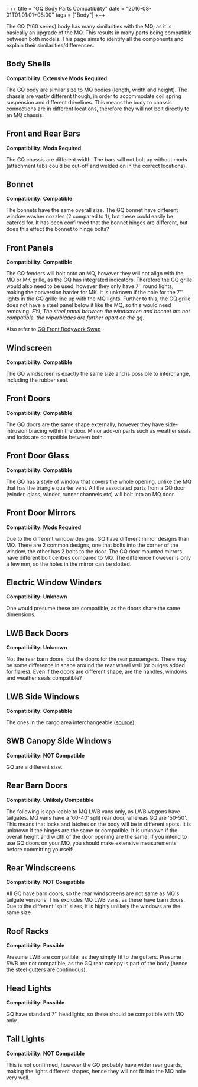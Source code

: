 +++
title = "GQ Body Parts Compatibility"
date = "2016-08-01T01:01:01+08:00"
tags = ["Body"]
+++

The GQ (Y60 series) body has many similarities with the MQ, as it is basically an upgrade of the MQ. This results in many parts being compatible between both models. This page aims to identify all the components and explain their similarities/differences.

## Body Shells

**Compatibility: Extensive Mods Required**

The GQ body are similar size to MQ bodies (length, width and height). The chassis are vastly different though, in order to accommodate coil spring suspension and different drivelines. This means the body to chassis connections are in different locations, therefore they will not bolt directly to an MQ chassis.

## Front and Rear Bars

**Compatibility: Mods Required**

The GQ chassis are different width. The bars will not bolt up without mods (attachment tabs could be cut-off and welded on in the correct locations).

## Bonnet

**Compatibility: Compatible**

The bonnets have the same overall size. The GQ bonnet have different window washer nozzles (2 compared to 1), but these could easily be catered for.
 It has been confirmed that the bonnet hinges are different, but does this effect the bonnet to hinge bolts?

## Front Panels

**Compatibility: Compatible**

The GQ fenders will bolt onto an MQ, however they will not align with the MQ or MK grille, as the GQ has integrated indicators. Therefore the GQ grille would also need to be used, however they only have 7'' round lights, making the conversion harder for MK. It is unknown if the hole for the 7'' lights in the GQ grille line up with the MQ lights. Further to this, the GQ grille does not have a steel panel below it like the MQ, so this would need removing.
_FYI, The steel panel between the windscreen and bonnet are not compatible. the wiperblades are further apart on the gq._

Also refer to [GQ Front Bodywork Swap][Wiki: GQ Front]

## Windscreen

**Compatibility: Compatible**

The GQ windscreen is exactly the same size and is possible to interchange, including the rubber seal.

## Front Doors

**Compatibility: Compatible**

The GQ doors are the same shape externally, however they have side-intrusion bracing within the door.
Minor add-on parts such as weather seals and locks are compatible between both.

## Front Door Glass

**Compatibility: Compatible**

The GQ has a style of window that covers the whole opening, unlike the MQ that has the triangle quarter vent. All the associated parts from a GQ door (winder, glass, winder, runner channels etc) will bolt into an MQ door.

## Front Door Mirrors

**Compatibility: Mods Required**

Due to the different window designs, GQ have different mirror designs than MQ. There are 2 common designs, one that bolts into the corner of the window, the other has 2 bolts to the door.
The GQ door mounted mirrors have different bolt centres compared to MQ. The difference however is only a few mm, so the holes in the mirror can be slotted.

## Electric Window Winders

**Compatibility: Unknown**

 One would presume these are compatible, as the doors share the same dimensions.

## LWB Back Doors

**Compatibility: Unknown**

 Not the rear barn doors, but the doors for the rear passengers. There may be some difference in shape around the rear wheel well (or bulges added for flares).
Even if the doors are different shape, are the handles, windows and weather seals compatible?

## LWB Side Windows

**Compatibility: Compatible**

The ones in the cargo area interchangeable ([source](http://www.patrol4x4.com/forum/nissan-patrol-mq-mk-12/mq-sliding-rear-window-conversion-1970/)).

## SWB Canopy Side Windows

**Compatibility: NOT Compatible**

GQ are a different size.

## Rear Barn Doors

**Compatibility: Unlikely Compatible**

The following is applicable to MQ LWB vans only, as LWB wagons have tailgates.
MQ vans have a '60-40' split rear door, whereas GQ are '50-50'. This means that locks and latches on the body will be in different spots.
It is unknown if the hinges are the same or compatible.
It is unknown if the overall height and width of the door opening are the same.
If you intend to use GQ doors on your MQ, you should make extensive measurements before committing yourself!

## Rear Windscreens

**Compatibility: NOT Compatible**

All GQ have barn doors, so the rear windscreens are not same as MQ's tailgate versions.
This excludes MQ LWB vans, as these have barn doors. Due to the different 'split' sizes, it is highly unlikely the windows are the same size.

## Roof Racks

**Compatibility: Possible**

Presume LWB are compatible, as they simply fit to the gutters. Presume SWB are not compatible, as the GQ rear canopy is part of the body (hence the steel gutters are continuous).

## Head Lights

**Compatibility: Possible**

GQ have standard 7'' headlights, so these should be compatible with MQ only.

## Tail Lights

**Compatibility: NOT Compatible**

This is not confirmed, however the GQ probably have wider rear guards, making the lights different shapes, hence they will not fit into the MQ hole very well.


[Wiki: GQ Front]: /wiki/body/gq-front-bodywork-swap

